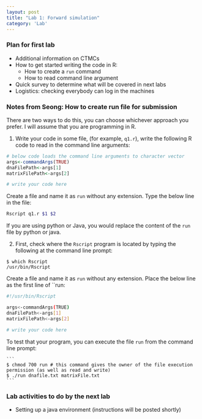 ```yaml
---
layout: post
title: "Lab 1: Forward simulation"
category: 'Lab'
---
```


### Plan for first lab

- Additional information on CTMCs
- How to get started writing the code in R:
  - How to create a ``run`` command
  - How to read command line argument
- Quick survey to determine what will be covered in next labs
- Logistics: checking everybody can log in the machines
  
### Notes from Seong: How to create run file for submission   

There are two ways to do this, you can choose whichever approach you prefer. I will assume that you 
are programming in R. 

1. Write your code in some file, (for example, ``q1.r``), write the following R code to read in the command line arguments:

  ``` r
  # below code loads the command line arguments to character vector
  args<-commandArgs(TRUE)
  dnaFilePath<-args[1]
  matrixFilePath<-args[2]
  
  # write your code here
  ```
  
  Create a file and name it as ``run`` without any extension. Type the below line in the file:

  ``` bash
  Rscript q1.r $1 $2
  ```

  If you are using python or Java, you would replace the content of the ``run`` file by python or java.
  
2. First, check where the ``Rscript`` program is located by typing the following at the command line prompt:

  ```
  $ which Rscript
  /usr/bin/Rscript
  ```

  Create a file and name it as ``run`` without any extension. Place the below line as the first line of ``run:

  ``` bash
  #!/usr/bin/Rscript

  args<-commandArgs(TRUE)
  dnaFilePath<-args[1]
  matrixFilePath<-args[2]
  
  # write your code here
  ```

  To test that your program, you can execute the file ``run`` from the command line prompt:

	```
	$ chmod 700 run # this command gives the owner of the file execution permission (as well as read and write)
	$ ./run dnafile.txt matrixFile.txt
	```


### Lab activities to do by the next lab

- Setting up a java environment (instructions will be posted shortly)